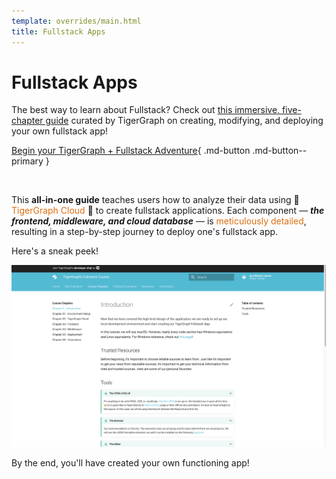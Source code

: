 ```yaml
---
template: overrides/main.html
title: Fullstack Apps
---
```


# Fullstack Apps


The best way to learn about Fullstack? Check out [this immersive, five-chapter guide](https://hhsu99.github.io/tg-fullstack-course/)
curated by TigerGraph on creating, modifying, and deploying your own fullstack app!

[Begin your TigerGraph + Fullstack Adventure](https://hhsu99.github.io/tg-fullstack-course/){ .md-button .md-button--primary }

&nbsp; &nbsp;

This **all-in-one guide** teaches users how to analyze their data using 🐯 <font color='#DD6EOF'>TigerGraph Cloud</font> 🐯 to create fullstack applications. Each component — ***the frontend, middleware, and cloud database*** — is <font color='#DD6EOF'>meticulously detailed</font>, resulting in a step-by-step journey to deploy one's fullstack app.

Here's a sneak peek!

![Fullstack Course Ex.](../assets/images/fullstack_course_ex.png)

By the end, you'll have created your own functioning app! 

&nbsp; &nbsp;

